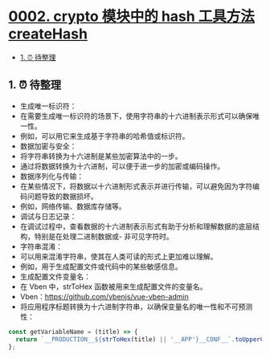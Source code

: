 # [0002. crypto 模块中的 hash 工具方法 createHash](https://github.com/Tdahuyou/TNotes.nodejs/tree/main/notes/0002.%20crypto%20%E6%A8%A1%E5%9D%97%E4%B8%AD%E7%9A%84%20hash%20%E5%B7%A5%E5%85%B7%E6%96%B9%E6%B3%95%20createHash)

<!-- region:toc -->
- [1. ⏰ 待整理](#1--待整理)
<!-- endregion:toc -->

## 1. ⏰ 待整理

- 生成唯一标识符：
- 在需要生成唯一标识符的场景下，使用字符串的十六进制表示形式可以确保唯一性。
- 例如，可以用它来生成基于字符串的哈希值或标识符。
- 数据加密与安全：
- 将字符串转换为十六进制是某些加密算法中的一步。
- 通过将数据转换为十六进制，可以便于进一步的加密或编码操作。
- 数据序列化与传输：
- 在某些情况下，将数据以十六进制形式表示并进行传输，可以避免因为字符编码问题导致的数据损坏。
- 例如，网络传输、数据库存储等。
- 调试与日志记录：
- 在调试过程中，查看数据的十六进制表示形式有助于分析和理解数据的底层结构，特别是在处理二进制数据或- 非可见字符时。
- 字符串混淆：
- 可以用来混淆字符串，使其在人类可读的形式上更加难以理解。
- 例如，用于生成配置文件或代码中的某些敏感信息。
- 生成配置文件变量名：
- 在 Vben 中，strToHex 函数被用来生成配置文件的变量名。
- Vben：https://github.com/vbenjs/vue-vben-admin
- 将应用程序标题转换为十六进制字符串，以确保变量名的唯一性和不可预测性：

```js
const getVariableName = (title) => {
  return `__PRODUCTION__${strToHex(title) || '__APP'}__CONF__`.toUpperCase().replace(/\s/g, '');
};
```
